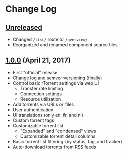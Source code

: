 # Change Log

## [Unreleased]
* Changed `/list/` route to `/overview/`
* Reorganized and renamed component source files

## [1.0.0] (April 21, 2017)
* First "official" release
* Change log and semver versioning (finally)
* Control basic rTorrent settings via web UI
  * Transfer rate limiting
  * Connection settings
  * Resource utilization
* Add torrents via URLs or files
* User authentication
* UI translations (only en, fr, and nl)
* Custom torrent tags
* Customizable torrent list
  * "Expanded" and "condensed" views
  * Customizable torrent detail columns
* Basic torrent list filtering (by status, tag, and tracker)
* Auto-download torrents from RSS feeds

[Unreleased]:https://github.com/jfurrow/flood/compare/v1.0.0...HEAD
[1.0.0]:https://github.com/jfurrow/flood/compare/ae520c0a33ffb4ae6f21e47bc6f7e6007dd1e6dc...v1.0.0
